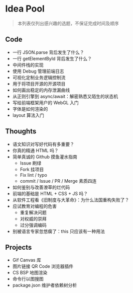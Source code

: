 # Idea Pool
> 本列表仅列出感兴趣的选题，不保证完成时间及顺序

## Code
* 一行 JSON.parse 背后发生了什么？
* 一行 getElementById 背后发生了什么？
* 中间件栈的实现
* 使用 Debug 管理前端日志
* 可视化定制业务逻辑控制流
* 用于将项目开源的开源项目
* 如何画出稳定的内存泄漏曲线
* 从正则引擎到 async/await：解密熟悉又陌生的状态机
* 写给前端框架用户的 WebGL 入门
* 字体是如何渲染的
* layout 算法入门

## Thoughts
* 语文知识对写好代码有多重要？
* 你真的精通 HTML 吗？
* 简单真诚的 Github 摸鱼灌水指南
  * Issue 刷绿
  * Fork 挂项目
  * Fix lint / typo
  * commit / Issue / PR / Merge 素质四连
* 如何鉴别与改善潦草的烂代码
* 前端的基础是 HTML + CSS + JS 吗？
* 从软件工程看《旧制度与大革命》：为什么法国重构失败了？
* 应试教育对编程的危害
  * 重复解决问题
  * 对权威的崇拜
  * 过分强调编码
* 别被语言专家忽悠瘸了：this 只应该有一种用法


## Projects
* Gif Canvas 库
* 图片链接 QR Code 浏览器插件
* CS BSP 地图渲染
* 命令行以图搜图
* package.json 维护者依赖树分析

<!-- Happy New Year! -->